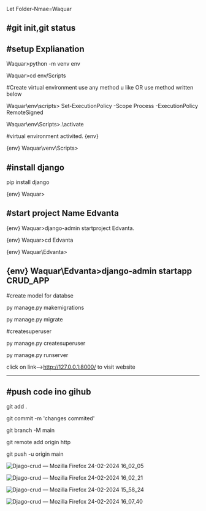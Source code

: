 Let Folder-Nmae=Waquar

#git init,git status
-----------------------------------------
#setup Explianation  
-----------------------------------------
Waquar>python -m venv env

Waquar>cd env/Scripts

#Create virtual environment use any method u like OR use method written below

Waquar\env\scripts> Set-ExecutionPolicy -Scope Process -ExecutionPolicy RemoteSigned  

Waquar\env\Scripts>.\activate

#virtual environment activited. {env}

{env} Waquar\venv\Scripts>

#install django
----------------------
pip install django

{env} Waquar>

#start project Name Edvanta
--------------------------
{env} Waquar>django-admin startproject Edvanta.

{env} Waquar>cd Edvanta

{env} Waquar\Edvanta>

{env} Waquar\Edvanta>django-admin startapp CRUD_APP
----------------------------------------
#create model for databse

py manage.py makemigrations

py manage.py migrate

#createsuperuser

py manage.py createsuperuser

py manage.py runserver

click on link-->http://127.0.0.1:8000/ to visit website 

------------------------------------------------
#push code ino gihub
------------------------------------------------
git add .

git commit -m 'changes commited'

git branch -M main

git remote add origin http

git push -u origin main





![Djago-crud — Mozilla Firefox 24-02-2024 16_02_05](https://github.com/waquar-az/Djano_CRUD/assets/106869966/74c6b0d4-e16c-4d2f-86b6-eb2c822c4a5c)

![Djago-crud — Mozilla Firefox 24-02-2024 16_02_21](https://github.com/waquar-az/Djano_CRUD/assets/106869966/073c2457-a632-428d-8108-7afbb162c65b)


![Djago-crud — Mozilla Firefox 24-02-2024 15_58_24](https://github.com/waquar-az/Djano_CRUD/assets/106869966/1ce32f61-c7ee-4ffb-ba8f-1ec55f0735ac)


![Djago-crud — Mozilla Firefox 24-02-2024 16_07_40](https://github.com/waquar-az/Djano_CRUD/assets/106869966/dcbfe8b3-dd1d-452c-956c-8810379ee92d)
